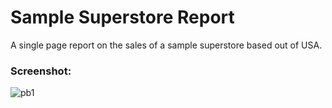 # Sample Superstore Report

A single page report on the sales of a sample superstore based out of USA.

### Screenshot:
![pb1](https://github.com/DataMinati/PowerBI-DRS/assets/64016811/d9bc6477-179f-40c5-a20e-f6c999c0acb1)
